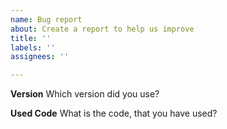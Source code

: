 ```yaml
---
name: Bug report
about: Create a report to help us improve
title: ''
labels: ''
assignees: ''

---
```


**Version**
Which version did you use?

**Used Code**
What is the code, that you have used?
